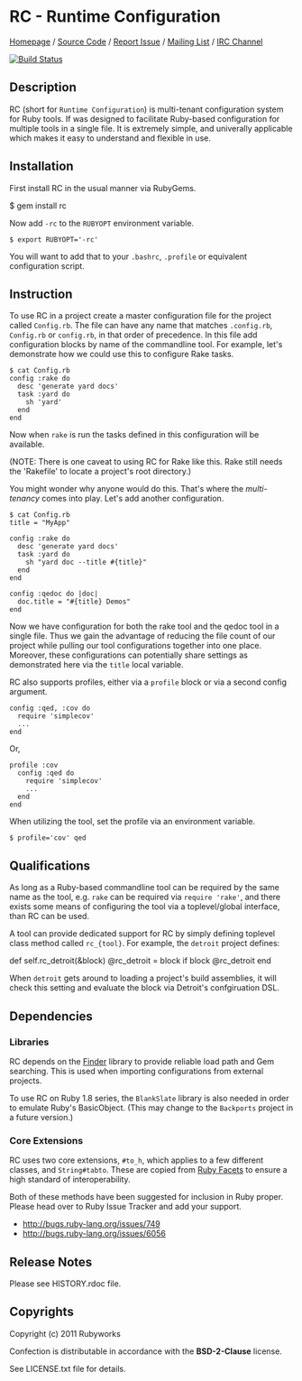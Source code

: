 # RC - Runtime Configuration

[Homepage](http://rubyworks.github.com/rc) /
[Source Code](http://github.com/rubyworks/rc) /
[Report Issue](http://github.com/rubyworks/rc/issues) /
[Mailing List](http://googlegroups.com/group/rubyworks-mailinglist) /
[IRC Channel](http://chat.us.freenode.net/rubyworks)

[![Build Status](https://secure.travis-ci.org/rubyworks/rc.png)](http://travis-ci.org/rubyworks/rc)


## Description

RC (short for `Runtime Configuration`) is multi-tenant configuration system
for Ruby tools. If was designed to facilitate Ruby-based configuration for
multiple tools in a single file. It is extremely simple, and univerally applicable
which makes it easy to understand and flexible in use.


## Installation

First install RC in the usual manner via RubyGems.

  $ gem install rc

Now add `-rc` to the `RUBYOPT` environment variable.

    $ export RUBYOPT='-rc'

You will want to add that to your `.bashrc`, `.profile` or equivalent configuration
script.


## Instruction

To use RC in a project create a master configuration file for the project called
`Config.rb`. The file can have any name that matches `.config.rb`, `Config.rb`
or `config.rb`, in that order of precedence. In this file add configuration
blocks by name of the commandline tool. For example, let's demonstrate how we could
use this to configure Rake tasks.

    $ cat Config.rb
    config :rake do
      desc 'generate yard docs'
      task :yard do
        sh 'yard'
      end
    end

Now when `rake` is run the tasks defined in this configuration will be available.

(NOTE: There is one caveat to using RC for Rake like this. Rake still needs
the 'Rakefile' to locate a project's root directory.)

You might wonder why anyone would do this. That's where the *multi-tenancy*
comes into play. Let's add another configuration.

    $ cat Config.rb
    title = "MyApp"

    config :rake do
      desc 'generate yard docs'
      task :yard do
        sh "yard doc --title #{title}"
      end
    end

    config :qedoc do |doc|
      doc.title = "#{title} Demos"
    end

Now we have configuration for both the rake tool and the qedoc tool in
a single file. Thus we gain the advantage of reducing the file count of our 
project while pulling our tool configurations together into one place.
Moreover, these configurations can potentially share settings as demonstrated
here via the `title` local variable.

RC also supports profiles, either via a `profile` block or via a
second config argument.

    config :qed, :cov do
      require 'simplecov'
      ...
    end

Or,

    profile :cov
      config :qed do
        require 'simplecov'
        ...
      end
    end

When utilizing the tool, set the profile via an environment variable.

    $ profile='cov' qed


## Qualifications

As long as a Ruby-based commandline tool can be required by the same name as
the tool, e.g. `rake` can be required via `require 'rake'`, and there exists
some means of configuring the tool via a toplevel/global interface, than RC
can be used.

A tool can provide dedicated support for RC by simply defining toplevel
class method called `rc_{tool}`. For example, the `detroit` project defines:

  def self.rc_detroit(&block)
    @rc_detroit = block if block
    @rc_detroit
  end

When `detroit` gets around to loading a project's build assemblies, it will
check this setting and evaluate the block via Detroit's confgiruation DSL.


## Dependencies

### Libraries

RC depends on the [Finder](http://rubyworks.github.com/finder) library
to provide reliable load path and Gem searching. This is used when importing
configurations from external projects.

To use RC on Ruby 1.8 series, the `BlankSlate` library is also needed
in order to emulate Ruby's BasicObject. (This may change to the `Backports`
project in a future version.)

### Core Extensions

RC uses two core extensions, `#to_h`, which applies to a few different
classes, and `String#tabto`. These are copied from [Ruby Facets](http://rubyworks.github.com/facets)
to ensure a high standard of interoperability.

Both of these methods have been suggested for inclusion in Ruby proper.
Please head over to Ruby Issue Tracker and add your support.

* http://bugs.ruby-lang.org/issues/749
* http://bugs.ruby-lang.org/issues/6056


## Release Notes

Please see HISTORY.rdoc file.


## Copyrights

Copyright (c) 2011 Rubyworks

Confection is distributable in accordance with the **BSD-2-Clause** license.

See LICENSE.txt file for details.

